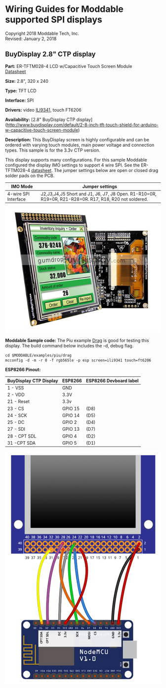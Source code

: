 # Wiring Guides for Moddable supported SPI displays

Copyright 2018 Moddable Tech, Inc.  
Revised: January 2, 2018


## BuyDisplay 2.8" CTP display
**Part:** ER-TFTM028-4 LCD w/Capacitive Touch Screen Module  
[Datasheet](http://www.buydisplay.com/download/manual/ER-TFTM028-4_Datasheet.pdf)

**Size:** 2.8", 320 x 240

**Type:** TFT LCD

**Interface:** SPI

**Drivers:** video [ILI9341](../../documentation/drivers/ili9341/ili9341.md), touch FT6206

**Availability:** [2.8" BuyDisplay CTP display] (http://www.buydisplay.com/default/2-8-inch-tft-touch-shield-for-arduino-w-capacitive-touch-screen-module)

**Description:** This BuyDisplay screen is highly configurable and can be ordered with varying touch modules, main power voltage and connection types. This sample is for the 3.3v CTP version.

This display supports many configurations. For this sample Moddable configured the display  IMO settings to support 4 wire SPI. See the ER-TFTM028-4 [datasheet](http://www.buydisplay.com/download/manual/ER-TFTM028-4_Datasheet.pdf). The jumper settings below are open or closed drag solder pads on the PCB.

| IMO Mode | Jumper settings
| --- | --- |
| 4-wire SPI Interface | J2,J3,J4,J5 Short and J1, J6, J7, J8 Open.  R1-R10=0R, R19=0R, R21-R28=0R. R17, R18, R20 not soldered.


![Generic SPI Display](images/spi_serial_2.8_inch_320x240_tft_lcd_display_module_ili9341_arduino_stm32_1.jpg)

**Moddable Sample code:** The Piu example [Drag](../../examples/piu/drag/) is good for testing this display. The build command below includes the -d, debug flag.

```
cd $MODDABLE/examples/piu/drag
mcconfig -d -m -r 0 -f rgb565le -p esp screen=ili9341 touch=ft6206  
```


**ESP8266 Pinout:**

| BuyDisplay CTP Display | ESP8266 | ESP8266 Devboard label
| --- | --- | --- |
| 1 - VSS | GND | 
| 2 - VDD | 3.3V | 
| 21 - Reset | 3.3v  |  
| 23 - CS | GPIO 15 | (D8) 
| 24 - SCK | GPIO 14 | (D5)
| 25 - DC | GPIO 2 | (D4)  
| 27 - SDI | GPIO 13 | (D7)
| 28 - CPT SDL | GPIO 4 | (D2)
| 31  -CPT SDA | GPIO 5 | (D1) 

![Generic 2.4"-2.8" wiring illustration](images/buydisplay+esp-wiring.png)

